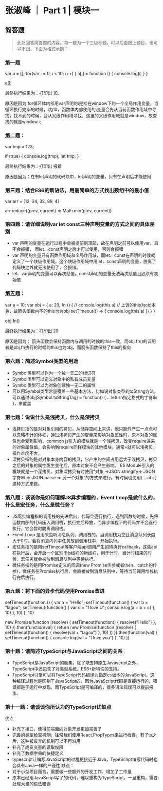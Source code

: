 # 张淑峰 ｜ Part 1 | 模块一

## 简答题

> 此处回答简答题的内容。每一题为一个三级标题，可以后面跟上题目，也可以不跟，下面为格式示例：

### 第一题
var a = [];
for(var i = 0; i < 10; i++) {
    a[i] = function () {
        console.log(i)
    }
}

a[6]();

最终执行结果为：打印出 10。

原因是因为 for循环体内部用var声明的i是挂在window下的一个全局作用变量，当循环执行完毕的时候，i为10，函数体内部使用的i变量会先从当前函数作用域中寻找，找不到的时候，会从父级作用域寻找，这里的父级作用域就是window，故查找的就是window.i;

### 第二题：
var tmp = 123;

if (true) {
    console.log(tmp);
    let tmp;
}

最终执行结果为：打印出 报错

原因是因为：在有let声明的代码块中，let声明的变量，只有在声明后才能使用

### 第三题：结合ES6的新语法，用最简单的方式找出数组中的最小值
var arr = [12, 34, 32, 89, 4]

arr.reduce((prev, current) => Math.min(prev, current))

### 第四题：请详细说明var let const三种声明变量的方式之间的具体差别
- var 声明的变量在运行过程中会被提前到顶部，故在声明之前可以使用var，且不会报错， 而let、const声明之后才可以使用，否则会报错
- var 声明的变量只有函数作用域和全局作用域，而let、const在声明的时候就定义了一个块级作用域，这个块级作用域中用let、const声明的变量，脱离了代码块之外就无法使用了，会报错。
- let、var声明的变量可以再次赋值，const声明的变量无法再次赋值且必须有初始值

### 第五题：
var a = 10;
var obj = {
    a: 20,
    fn () {
        // console.log(this.a)
        // 上诉的this为obj本身，故箭头函数内不的this也为obj
        setTimeout(() => {
            console.log(this.a)
        })
    }
}

obj.fn()

最终执行结果为：打印出 20

原因是因为： 箭头函数会保持函数内与调用的时候的this一致，而obj.fn()的调用者是obj,fn执行的时候的this也为obj，而箭头函数保持了this的指向


### 第六题：简述Symbol类型的用途
- Symbol类型可以作为一个独一无二的标识符
- Symbol类型可以定义对象中的私有成员变量
- Symbol类型可以为对象创建独一无二的属性
- 可以用Symbol类型常量覆盖一些基本方法，比如说对象类型的toString方法。可以通过obj[Symbol.toStringTag] = function() { ...return指定格式的字符串 }，来覆盖

### 第七题：说说什么是浅拷贝，什么是深拷贝
- 浅拷贝指的是对对象引用的拷贝，从储存空间上来讲，他只额外产生一点点可以忽略不计的体积，通过浅拷贝产生的变量来影响对象属性时，原本对象的属性也会受到影响，common js引入的模块就是一个浅拷贝，改变require进来的对象属性值，会影响到require同样模块的其他模块。通常=就可以浅拷贝，操作难度不大。
- 深拷贝指的是对对象本身内容的拷贝，它产生的空间占用远大于浅拷贝，拷贝之后的对象的属性发生变化后，原本对象不会产生影响。 ES Module引入的模块就是一个深拷贝。对象深拷贝有时使用“对象 =>JSON.stringify=> JSON字符串 => JSON.parse => 另一个对象”的方式来进行。有时候也使用{ ...obj }这种方式来做。

### 第八题：谈谈你是如何理解JS异步编程的，Event Loop是做什么的，什么是宏任务，什么是微任务？
- JS同步编程指的调用栈的先进后出，代码会逐行执行，遇到函数的时候，先将函数内部的代码压入调用栈，执行完后释放，而异步编程下的代码并不会逐行执行，它会暂时脱离调用栈。
- Event Loop 是用来监听消息队列、调用栈的，当调用栈为空且消息队列长度大于0时。会将消息内列中任务放到调用栈中，开始执行。
- 宏任务指的是用setTimeout等客户端api调用产生的待执行callback，这些api在执行后，会开启一个区别于js线程的新线程，用于计时，当计时结束的时候，宏任务就会被放到消息队列中等待执行。
- 微任务指的是用Promise定义的回调(new Promise传参或者then、catch的传参)，微任务在Promise执行后，会直接放到消息队列中，等待当前调用堆栈执行完后执行。

### 第九题：将下面的异步代码使用Promise改进

setTimeout(function () { 
    var a = "Hello";
    setTimeout(function() {
        var b = "lagou";
        setTimeout(function() {
            var c = "I love U";
            console.log(a + b + c)
        }, 10)
    }, 10)
}, 10)

new Promise(function (resolve) {
    setTimeout(function() { resolve("Hello") }, 10)
}).then(function(val) {
    return new Promise(function (resolve) {
        setTimeout(function() { resolve(val + "lagou") }, 10)
    })
}).then(function(val) {
    setTimeout(function() { console.log(val + "I love you") }, 10)
})

### 第十题：请简述TypeScript与JavaScript之间的关系
- TypeScript是JavaScript的超集，除了能支持原生Javascript之外，TypeScript中还包含了对类型系统、ES6+新特性的支持。
- TypeScript引擎可以将TypeScript代码编译为指定es版本的JavaScript，这种编译过程也是区别于JavaScript的，因为JavaScript代码是直接运行的，错误都是于运行中发现，而TypeScript是可编译的，很多语法错误可以提前报出。

### 第十一题：请谈谈你所认为的TypeScript优缺点
优点
- 补充了接口，使得前端面向对象开发更加完善了
- 完善的类型检查机制，往常我们使用React.PropTypes来进行检查，有了ts之后，这种被废弃的机制可以不再沿用
- 补充了成员变量的读取权限
- 补充了数据字典的快捷定义
- typescript让编写JavaScript的过程更接近于Java，TypeScript编写代码时也会具有Java一样的严谨性
缺点：
- 对于小型项目而言，需要做一些额外的开发工作，增加了工作量
- 原本已经用JavaScript写了的代码，难以重构为TypeScript，一旦重构，需要处理大量的语法错误